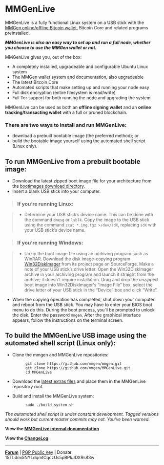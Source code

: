 # MMGenLive

MMGenLive is a fully functional Linux system on a USB stick with the [MMGen
online/offline Bitcoin wallet][6], Bitcoin Core and related programs preinstalled.

***MMGenLive is also an easy way to set up and run a full node, whether you
choose to use the MMGen wallet or not.***

MMGenLive gives you, out of the box:

* A completely installed, upgradeable and configurable Ubuntu Linux system
* The MMGen wallet system and documentation, also upgradeable
* The latest Bitcoin Core
* Automated scripts that make setting up and running your node easy
* Full disk encryption (entire filesystem is read/write)
* Full Tor support for both running the node and upgrading the system

MMGenLive can be used as both an **offline signing wallet** and an **online
tracking/transacting wallet** with a full or pruned blockchain.

### There are two ways to install and run MMGenLive:

* download a prebuilt bootable image (the preferred method); or
* build the bootable image yourself using the automated shell script (Linux only).

## To run MMGenLive from a prebuilt bootable image:
* Download the latest zipped boot image file for your architecture from the
  [bootimages download directory][3].
* Insert a blank USB stick into your computer.

> ### If you’re running Linux:

> * Determine your USB stick’s device name.  This can be done with the command
> `dmesg` or `lsblk`.  Copy the image to the USB stick using the command
> `zcat *.img.tgz >/dev/sdX`, replacing `sdX` with your USB stick’s device name.

> ### If you’re running Windows:

> * Unzip the boot image file using an archiving program such as WinRAR.
>   Download the disk image-copying program [Win32DiskImager][7] from its
>   project page on SourceForge.  Make a note of your USB stick’s drive letter.
>   Open the Win32DiskImager archive in your archiving program and launch it
>   straight from the archive; it doesn't require installation.  Drag and drop
>   the *unzipped* boot image into Win32DiskImager's “Image File” box, select
>   the drive letter of your USB stick in the “Device” box and click “Write”.

* When the copying operation has completed, shut down your computer and reboot
  from the USB stick.  You may have to enter your BIOS boot menu to do this.
  During the boot process, you’ll be prompted to unlock the disk.  Enter the
  password `mmgen`.  After the graphical interface appears, follow the
  instructions on the terminal screen.

## To build the MMGenLive USB image using the automated shell script (Linux only):

* Clone the mmgen and MMGenLive repositories:

            git clone https://github.com/mmgen/mmgen.git
            git clone https://github.com/mmgen/MMGenLive.git
            cd MMGenLive

* Download the [latest extras files][2] and place them in the MMGenLive
  repository root.

* Build and install the MMGenLive system:

            sudo ./build_system.sh

*The automated shell script is under constant development.  Tagged versions
should work but current master commits may not.  You've been warned.*

**View the [MMGenLive internal documentation][8]**

**View the [ChangeLog][9]**

- - - - - - - - - - - - - - - - - - - - - - - - - - - - - - - - - - - - - - -

[**Forum**][4] |
[PGP Public Key][5] |
Donate: 15TLdmi5NYLdqmtCqczUs5pBPkJDXRs83w

[1]: https://www.raspberrypi.org/documentation/installation/installing-images/windows.md
[2]: https://github.com/mmgen/MMGenLive/releases/tag/extras-v0.0.7
[3]: https://github.com/mmgen/MMGenLive/releases/tag/bootimage-v0.0.7
[4]: https://bitcointalk.org/index.php?topic=567069.0
[5]: https://github.com/mmgen/mmgen/wiki/MMGen-Signing-Key
[6]: https://github.com/mmgen/mmgen/
[7]: https://sourceforge.net/projects/win32diskimager/
[8]: https://github.com/mmgen/MMGenLive/wiki/MMGenLive-internal-documentation
[9]: https://github.com/mmgen/MMGenLive/blob/master/ChangeLog.md
